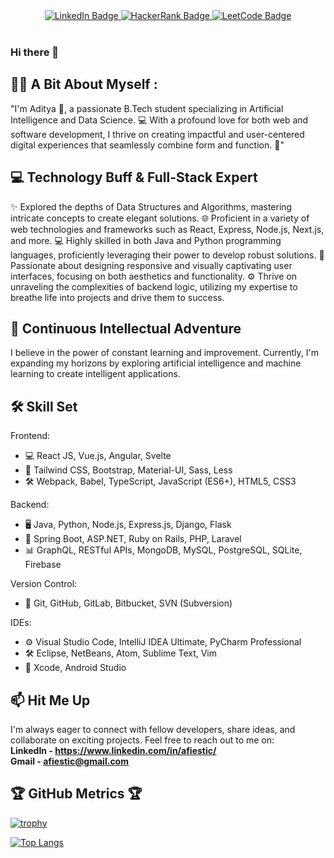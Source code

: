 <div id="header" align="center">
  <div id="badges">
<!--     <a href="mailto:afiestic@gmail.com?subject=Hello&body=Glad%20to%20connect%20with%20you!" target="_blank">
      <img src="https://img.shields.io/badge/Gmail-red?style=for-the-badge&logo=gmail&logoColor=white" alt="Gmail Badge"/>
    </a>     -->
    <a href="https://www.linkedin.com/in/afiestic" target="_blank">
      <img src="https://img.shields.io/badge/LinkedIn-blue?style=for-the-badge&logo=linkedin&logoColor=white" alt="LinkedIn Badge"/>
    </a>    
    <a href="https://www.hackerrank.com/afiestic" target="_blank">
      <img src="https://img.shields.io/badge/Hackerrank-darkgreen?style=for-the-badge&logo=hackerrank&logoColor=white" alt="HackerRank Badge"/>
    </a>
    <a href="https://leetcode.com/afiestic">
      <img src="https://img.shields.io/badge/Leetcode-yellow?style=for-the-badge&logo=leetcode&logoColor=white" alt="LeetCode Badge"/>
    </a>
  </div>
  <br>
  <img src="https://komarev.com/ghpvc/?username=afiestic&style=flat-round&color=red" alt=""/>
</div>

### Hi there 👋

## 👨‍💻 A Bit About Myself :

"I'm Aditya 👋, a passionate B.Tech student specializing in Artificial Intelligence and Data Science. 💻 With a profound love for both web and software development, I thrive on creating impactful and user-centered digital experiences that seamlessly combine form and function. 🚀"

## 💻 Technology Buff & Full-Stack Expert

✨ Explored the depths of Data Structures and Algorithms, mastering intricate concepts to create elegant solutions.
🌐 Proficient in a variety of web technologies and frameworks such as React, Express, Node.js, Next.js, and more.
💻 Highly skilled in both Java and Python programming languages, proficiently leveraging their power to develop robust solutions.
🎨 Passionate about designing responsive and visually captivating user interfaces, focusing on both aesthetics and functionality.
⚙️ Thrive on unraveling the complexities of backend logic, utilizing my expertise to breathe life into projects and drive them to success.

## 🚀 Continuous Intellectual Adventure

I believe in the power of constant learning and improvement. Currently, I'm expanding my horizons by exploring artificial intelligence and machine learning to create intelligent applications.

## 🛠️ Skill Set

Frontend:
- 💻 React JS, Vue.js, Angular, Svelte
- 🎨 Tailwind CSS, Bootstrap, Material-UI, Sass, Less
- 🛠️ Webpack, Babel, TypeScript, JavaScript (ES6+), HTML5, CSS3

Backend:
- 🖥️ Java, Python, Node.js, Express.js, Django, Flask
- 🚀 Spring Boot, ASP.NET, Ruby on Rails, PHP, Laravel
- 📊 GraphQL, RESTful APIs, MongoDB, MySQL, PostgreSQL, SQLite, Firebase

Version Control:
- 🔗 Git, GitHub, GitLab, Bitbucket, SVN (Subversion)

IDEs:
- ⚙️ Visual Studio Code, IntelliJ IDEA Ultimate, PyCharm Professional
- 🛠️ Eclipse, NetBeans, Atom, Sublime Text, Vim
- 📱 Xcode, Android Studio
<!-- ## 🌟 Open Source Contributor

I'm an advocate for open source software and love contributing to projects that make a difference. You can often find me collaborating with like-minded developers to improve the tools we all rely on. -->

## 📫 Hit Me Up

I'm always eager to connect with fellow developers, share ideas, and collaborate on exciting projects. Feel free to reach out to me on: <br>
**LinkedIn - https://www.linkedin.com/in/afiestic/** <br>
**Gmail - [afiestic@gmail.com](mailto:afiestic@gmail.com?subject=Hello&body=Glad%20to%20connect%20with%20you!)**

## 🏆 GitHub Metrics 🏆

[![trophy](https://github-profile-trophy.vercel.app/?username=afiestic&theme=darkhub&row=2&column=3&margin-w=20&margin-h=20)](https://github.com/afiestic/github-profile-trophy)

[![Top Langs](https://github-readme-stats.vercel.app/api/top-langs/?username=afiestic&layout=compact&theme=vision-friendly-dark)](https://github.com/afiestic/github-readme-stats)

